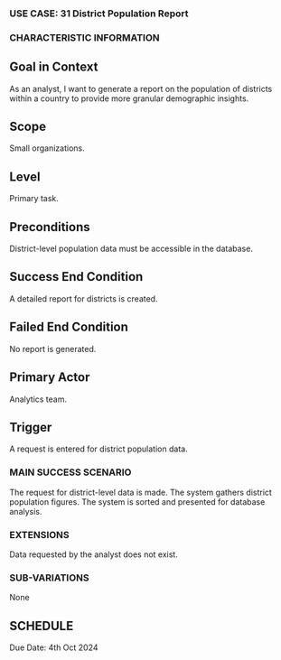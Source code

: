 ### USE CASE: 31 District Population Report

### CHARACTERISTIC INFORMATION
## Goal in Context
As an analyst, I want to generate a report on the population of districts within a country to provide more granular demographic insights.

## Scope
Small organizations.

## Level
Primary task.

## Preconditions
District-level population data must be accessible in the database.

## Success End Condition
A detailed report for districts is created.

## Failed End Condition
No report is generated.

## Primary Actor
Analytics team.

## Trigger
A request is entered for district population data.

### MAIN SUCCESS SCENARIO
The request for district-level data is made.
The system gathers district population figures.
The system is sorted and presented for database analysis.

### EXTENSIONS
Data requested by the analyst does not exist.

### SUB-VARIATIONS
None

## SCHEDULE
Due Date: 4th Oct 2024

